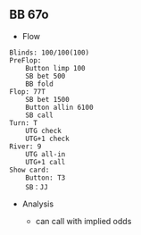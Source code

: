 ## BB 67o

* Flow
```
Blinds: 100/100(100)
PreFlop:
    Button limp 100
    SB bet 500
    BB fold
Flop: 77T
    SB bet 1500
    Button allin 6100
    SB call
Turn: T
    UTG check
    UTG+1 check
River: 9
    UTG all-in
    UTG+1 call
Show card:
    Button: T3
    SB：JJ
```
* Analysis

  * can call with implied odds
